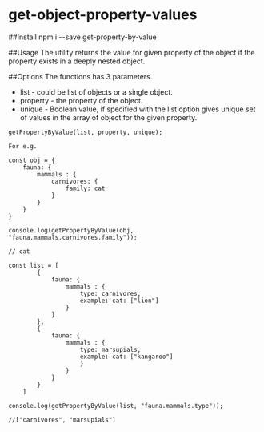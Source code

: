 # get-object-property-values

##Install
npm i --save get-property-by-value

##Usage
The utility returns the value for given property of the object if the property exists in a deeply nested object.

##Options
The functions has 3 parameters. 
- list - could be list of objects or a single object.
- property - the property of the object.
- unique - Boolean value, if specified with the list option gives unique set of values in the array of object for the given property.
```
getPropertyByValue(list, property, unique);
```

```
For e.g. 

const obj = {
    fauna: {
        mammals : {
            carnivores: {
                family: cat
            }
        }
    }
}

console.log(getPropertyByValue(obj, "fauna.mammals.carnivores.family"));

// cat

const list = [
        {
            fauna: {
                mammals : {
                    type: carnivores,
                    example: cat: ["lion"]
                }
            }
        },
        {
            fauna: {
                mammals : {
                    type: marsupials,
                    example: cat: ["kangaroo"]
                    }
                }
            }
        }
    ]

console.log(getPropertyByValue(list, "fauna.mammals.type"));

//["carnivores", "marsupials"]
```

